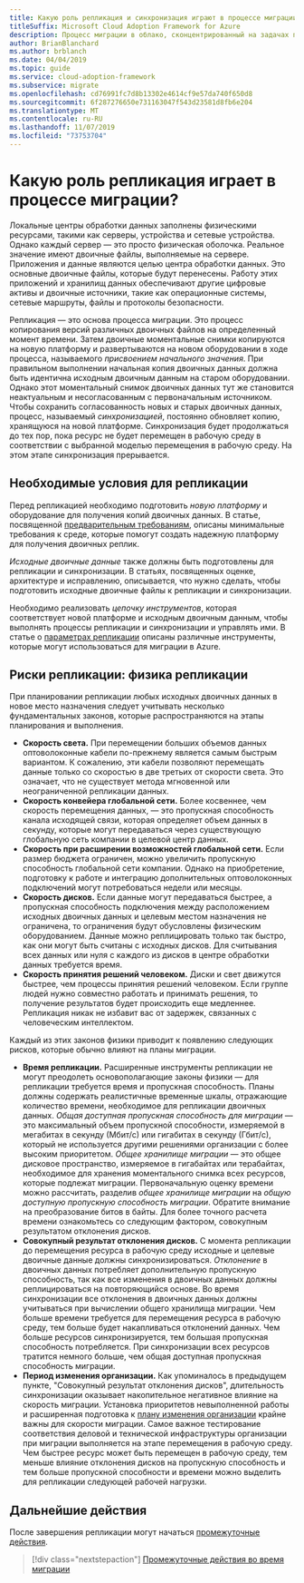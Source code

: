 ```yaml
---
title: Какую роль репликация и синхронизация играют в процессе миграции?
titleSuffix: Microsoft Cloud Adoption Framework for Azure
description: Процесс миграции в облако, сконцентрированный на задачах перемещения рабочих нагрузок в облако.
author: BrianBlanchard
ms.author: brblanch
ms.date: 04/04/2019
ms.topic: guide
ms.service: cloud-adoption-framework
ms.subservice: migrate
ms.openlocfilehash: cd76991fc7d8b13302e4614cf9e57da740f650d8
ms.sourcegitcommit: 6f287276650e731163047f543d23581d8fb6e204
ms.translationtype: MT
ms.contentlocale: ru-RU
ms.lasthandoff: 11/07/2019
ms.locfileid: "73753704"
---
```

<!-- markdownlint-disable MD026 -->

# <a name="what-role-does-replication-play-in-the-migration-process"></a>Какую роль репликация играет в процессе миграции?

Локальные центры обработки данных заполнены физическими ресурсами, такими как серверы, устройства и сетевые устройства. Однако каждый сервер — это просто физическая оболочка. Реальное значение имеют двоичные файлы, выполняемые на сервере. Приложения и данные являются целью центра обработки данных. Это основные двоичные файлы, которые будут перенесены. Работу этих приложений и хранилищ данных обеспечивают другие цифровые активы и двоичные источники, такие как операционные системы, сетевые маршруты, файлы и протоколы безопасности.

Репликация — это основа процесса миграции. Это процесс копирования версий различных двоичных файлов на определенный момент времени. Затем двоичные моментальные снимки копируются на новую платформу и развертываются на новом оборудовании в ходе процесса, называемого *присвоением начального значения*. При правильном выполнении начальная копия двоичных данных должна быть идентична исходным двоичным данным на старом оборудовании. Однако этот моментальный снимок двоичных данных тут же становится неактуальным и несогласованным с первоначальным источником. Чтобы сохранить согласованность новых и старых двоичных данных, процесс, называемый *синхронизацией*, постоянно обновляет копию, хранящуюся на новой платформе. Синхронизация будет продолжаться до тех пор, пока ресурс не будет перемещен в рабочую среду в соответствии с выбранной моделью перемещения в рабочую среду. На этом этапе синхронизация прерывается.

## <a name="required-prerequisites-to-replication"></a>Необходимые условия для репликации

Перед репликацией необходимо подготовить *новую платформу* и оборудование для получения копий двоичных данных. В статье, посвященной [предварительным требованиям](../prerequisites/index.md), описаны минимальные требования к среде, которые помогут создать надежную платформу для получения двоичных реплик.

*Исходные двоичные данные* также должны быть подготовлены для репликации и синхронизации. В статьях, посвященных оценке, архитектуре и исправлению, описывается, что нужно сделать, чтобы подготовить исходные двоичные файлы к репликации и синхронизации.

Необходимо реализовать *цепочку инструментов*, которая соответствует новой платформе и исходным двоичным данным, чтобы выполнять процессы репликации и синхронизации и управлять ими. В статье о [параметрах репликации](./replicate-options.md) описаны различные инструменты, которые могут использоваться для миграции в Azure.

## <a name="replication-risks---physics-of-replication"></a>Риски репликации: физика репликации

При планировании репликации любых исходных двоичных данных в новое место назначения следует учитывать несколько фундаментальных законов, которые распространяются на этапы планирования и выполнения.

- **Скорость света.** При перемещении больших объемов данных оптоволоконные кабели по-прежнему является самым быстрым вариантом. К сожалению, эти кабели позволяют перемещать данные только со скоростью в две третьих от скорости света. Это означает, что не существует метода мгновенной или неограниченной репликации данных.
- **Скорость конвейера глобальной сети.** Более косвеннее, чем скорость перемещения данных, — это пропускная способность канала исходящей связи, которая определяет объем данных в секунду, которые могут передаваться через существующую глобальную сеть компании в целевой центр данных.
- **Скорость при расширении возможностей глобальной сети.** Если размер бюджета ограничен, можно увеличить пропускную способность глобальной сети компании. Однако на приобретение, подготовку к работе и интеграцию дополнительных оптоволоконных подключений могут потребоваться недели или месяцы.
- **Скорость дисков.** Если данные могут передаваться быстрее, а пропускная способность подключения между расположением исходных двоичных данных и целевым местом назначения не ограничена, то ограничения будут обусловлены физическим оборудованием. Данные можно реплицировать только так быстро, как они могут быть считаны с исходных дисков. Для считывания всех данных или нуля с каждого из дисков в центре обработки данных требуется время.
- **Скорость принятия решений человеком.** Диски и свет движутся быстрее, чем процессы принятия решений человеком. Если группе людей нужно совместно работать и принимать решения, то получение результатов будет происходить еще медленнее. Репликация никак не избавит вас от задержек, связанных с человеческим интеллектом.

Каждый из этих законов физики приводит к появлению следующих рисков, которые обычно влияют на планы миграции.

- **Время репликации.** Расширенные инструменты репликации не могут преодолеть основополагающие законы физики — для репликации требуется время и пропускная способность. Планы должны содержать реалистичные временные шкалы, отражающие количество времени, необходимое для репликации двоичных данных. *Общая доступная пропускная способность для миграции* — это максимальный объем пропускной способности, измеряемой в мегабитах в секунду (Мбит/с) или гигабитах в секунду (Гбит/с), который не используется другими решениями организации с более высоким приоритетом. *Общее хранилище миграции* — это общее дисковое пространство, измеряемое в гигабайтах или терабайтах, необходимое для хранения моментального снимка всех ресурсов, которые подлежат миграции. Первоначальную оценку времени можно рассчитать, разделив *общее хранилище миграции* на *общую доступную пропускную способность миграции*. Обратите внимание на преобразование битов в байты. Для более точного расчета времени ознакомьтесь со следующим фактором, совокупным результатом отклонения дисков.
- **Совокупный результат отклонения дисков.** С момента репликации до перемещения ресурса в рабочую среду исходные и целевые двоичные данные должны синхронизироваться. *Отклонение* в двоичных данных потребляет дополнительную пропускную способность, так как все изменения в двоичных данных должны реплицироваться на повторяющийся основе. Во время синхронизации все отклонения в двоичных данных должны учитываться при вычислении общего хранилища миграции. Чем больше времени требуется для перемещения ресурса в рабочую среду, тем больше будет накапливаться отклонений данных. Чем больше ресурсов синхронизируется, тем большая пропускная способность потребляется. При синхронизации всех ресурсов тратится немного больше, чем общая доступная пропускная способность миграции.
- **Период изменения организации.** Как упоминалось в предыдущем пункте, "Совокупный результат отклонения дисков", длительность синхронизации оказывает накопительное негативное влияние на скорость миграции. Установка приоритетов невыполненной работы и расширенная подготовка к [плану изменения организации](../optimize/business-change-plan.md) крайне важны для скорости миграции. Самое важное тестирование соответствия деловой и технической инфраструктуры организации при миграции выполняется на этапе перемещения в рабочую среду. Чем быстрее ресурс может быть перемещен в рабочую среду, тем меньше влияние отклонения дисков на пропускную способность и тем больше пропускной способности и времени можно выделить для репликации следующей рабочей нагрузки.

## <a name="next-steps"></a>Дальнейшие действия

После завершения репликации могут начаться [промежуточные действия](./stage.md).

> [!div class="nextstepaction"]
> [Промежуточные действия во время миграции](./stage.md)
